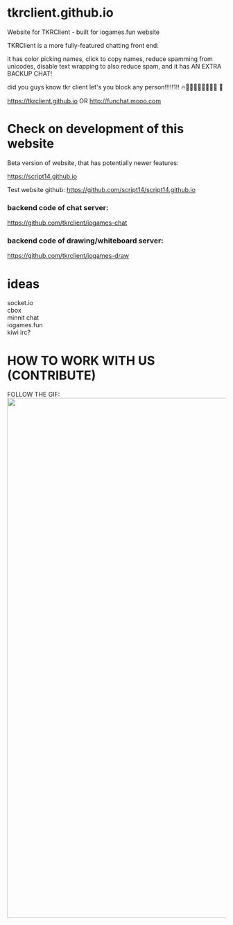 # tkrclient.github.io
Website for TKRClient - built for iogames.fun website

TKRClient is a more fully-featured chatting front end:

it has color picking names, click to copy names, reduce spamming from unicodes, disable text wrapping to also reduce spam, and it has AN EXTRA BACKUP CHAT!

did you guys know tkr client let's you block any person!!!!!1!! 🔥💯💯💯🥵🥵🥵🥵🥵 🥶

https://tkrclient.github.io OR http://funchat.mooo.com

# Check on development of this website
Beta version of website, that has potentially newer features:

https://script14.github.io

Test website github:
https://github.com/script14/script14.github.io

### backend code of chat server:
https://github.com/tkrclient/iogames-chat

### backend code of drawing/whiteboard server:
https://github.com/tkrclient/iogames-draw

# ideas
socket.io <br>
cbox <br>
minnit chat <br>
iogames.fun <br>
kiwi irc?

# HOW TO WORK WITH US (CONTRIBUTE)

FOLLOW THE GIF:<br>
<img src="https://github.com/script14/script14.github.io/assets/170660737/929a0893-97ca-407b-b959-f06f2dd6099e" width="1200px">
